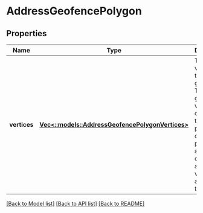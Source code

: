 # AddressGeofencePolygon

## Properties
Name | Type | Description | Notes
------------ | ------------- | ------------- | -------------
**vertices** | [**Vec<::models::AddressGeofencePolygonVertices>**](AddressGeofence_polygon_vertices.md) | The vertices of the polygon geofence. These geofence vertices describe the perimeter of the polygon, and must consist of at least 3 vertices and less than 40. | [optional] [default to null]

[[Back to Model list]](../README.md#documentation-for-models) [[Back to API list]](../README.md#documentation-for-api-endpoints) [[Back to README]](../README.md)


